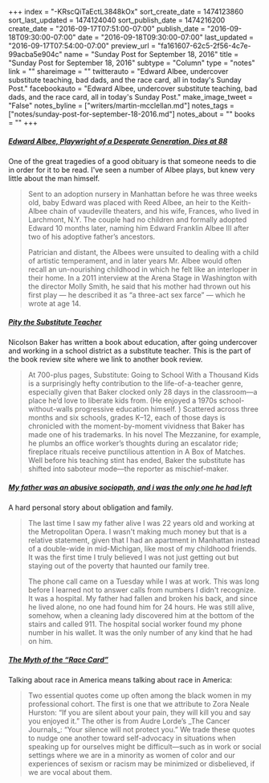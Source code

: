 +++
index = "-KRscQiTaEctL3848kOx"
sort_create_date = 1474123860
sort_last_updated = 1474124040
sort_publish_date = 1474216200
create_date = "2016-09-17T07:51:00-07:00"
publish_date = "2016-09-18T09:30:00-07:00"
date = "2016-09-18T09:30:00-07:00"
last_updated = "2016-09-17T07:54:00-07:00"
preview_url = "fa161607-62c5-2f56-4c7e-99acba5e904c"
name = "Sunday Post for September 18, 2016"
title = "Sunday Post for September 18, 2016"
subtype = "Column"
type = "notes"
link = ""
shareimage = ""
twitterauto = "Edward Albee, undercover substitute teaching, bad dads, and the race card, all in today's Sunday Post."
facebookauto = "Edward Albee, undercover substitute teaching, bad dads, and the race card, all in today's Sunday Post."
make_image_tweet = "False"
notes_byline = ["writers/martin-mcclellan.md"]
notes_tags = ["notes/sunday-post-for-september-18-2016.md"]
notes_about = ""
books = ""
+++
<h5><a href="http://www.nytimes.com/2016/09/17/arts/edward-albee-playwright-of-a-desperate-generation-dies-at-88.html?_r=0" title="None">Edward Albee, Playwright of a Desperate Generation, Dies at 88</a></h5>

One of the great tragedies of a good obituary is that someone needs to die in order for it to be read. I've seen a number of Albee plays, but knew very little about the man himself. 

<blockquote>
	<p>Sent to an adoption nursery in Manhattan before he was three weeks old, baby Edward was placed with Reed Albee, an heir to the Keith-Albee chain of vaudeville theaters, and his wife, Frances, who lived in Larchmont, N.Y. The couple had no children and formally adopted Edward 10 months later, naming him Edward Franklin Albee III after two of his adoptive father’s ancestors.</p>

<p>Patrician and distant, the Albees were unsuited to dealing with a child of artistic temperament, and in later years Mr. Albee would often recall an un-nourishing childhood in which he felt like an interloper in their home. In a 2011 interview at the Arena Stage in Washington with the director Molly Smith, he said that his mother had thrown out his first play — he described it as “a three-act sex farce” — which he wrote at age 14.</p>
</blockquote>

<h5><a href="http://www.theatlantic.com/magazine/archive/2016/10/pity-the-substitute-teacher/497519/" title="Going Undercover as a Substitute Teacher - The Atlantic">Pity the Substitute Teacher</a></h5>

Nicolson Baker has written a book about education, after going undercover and working in a school district as a substitute teacher. This is the part of the book review site where we link to another book review.

<blockquote>
	At 700-plus pages, Substitute: Going to School With a Thousand Kids is a surprisingly hefty contribution to the life-of-a-teacher genre, especially given that Baker clocked only 28 days in the classroom—a place he’d love to liberate kids from. (He enjoyed a 1970s school-without-walls progressive education himself. ) Scattered across three months and six schools, grades K–12, each of those days is chronicled with the moment-by-moment vividness that Baker has made one of his trademarks. In his novel The Mezzanine, for example, he plumbs an office worker’s thoughts during an escalator ride; fireplace rituals receive punctilious attention in A Box of Matches. Well before his teaching stint has ended, Baker the substitute has shifted into saboteur mode—the reporter as mischief-maker.
</blockquote>

<h5><a href="http://www.elle.com/life-love/a39035/death-abusive-father/" title="My Father Was an Abusive Sociopath, And I Was the Only One He Had Left">My father was an abusive sociopath, and i was the only one he had left</a></h5>

A hard personal story about obligation and family. 

<blockquote>
	<p>The last time I saw my father alive I was 22 years old and working at the Metropolitan Opera. I wasn't making much money but that is a relative statement, given that I had an apartment in Manhattan instead of a double-wide in mid-Michigan, like most of my childhood friends. It was the first time I truly believed I was not just getting out but staying out of the poverty that haunted our family tree.</p>

<p>The phone call came on a Tuesday while I was at work. This was long before I learned not to answer calls from numbers I didn't recognize. It was a hospital. My father had fallen and broken his back, and since he lived alone, no one had found him for 24 hours. He was still alive, somehow, when a cleaning lady discovered him at the bottom of the stairs and called 911. The hospital social worker found my phone number in his wallet. It was the only number of any kind that he had on him.</p>
</blockquote>


<h5><a href="https://newrepublic.com/article/136899/myth-race-card" title="The Myth of the &amp;#x201C;Race Card&amp;#x201D; | New Republic">The Myth of the “Race Card”</a></h5>

Talking about race in America means talking about race in America:

<blockquote>Two essential quotes come up often among the black women in my professional cohort. The first is one that we attribute to Zora Neale Hurston: “If you are silent about your pain, they will kill you and say you enjoyed it.” The other is from Audre Lorde’s _The Cancer Journals_: “Your silence will not protect you.” We trade these quotes to nudge one another toward self-advocacy in situations when speaking up for ourselves might be difficult—such as in work or social settings where we are in a minority as women of color and our experiences of sexism or racism may be minimized or disbelieved, if we are vocal about them.</blockquote>

